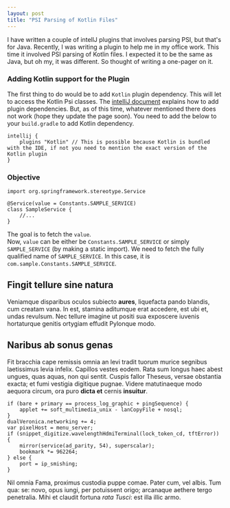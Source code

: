 ```yaml
---
layout: post
title: "PSI Parsing of Kotlin Files"
---
```


I have written a couple of intellJ plugins that involves parsing PSI, but that's for Java. 
Recently, I was writing a plugin to help me in my office work. This time it involved PSI 
parsing of Kotlin files. I expected it to be the same as Java, but oh my, it was different. 
So thought of writing a one-pager on it.

### Adding Kotlin support for the Plugin
The first thing to do would be to add `Kotlin` plugin dependency. This will let to access 
the Kotlin Psi classes. The [intelliJ document](https://www.jetbrains.org/intellij/sdk/docs/basics/plugin_structure/plugin_dependencies.html)
 explains how to add plugin dependencies. But, as of this time, whatever mentioned there does not work (hope they update the page soon).
  You need to add the below to your `build.gradle` to add Kotlin dependency.

    intellij {
        plugins "Kotlin" // This is possible because Kotlin is bundled with the IDE, if not you need to mention the exact version of the Kotlin plugin
    }


### Objective

    import org.springframework.stereotype.Service
    
    @Service(value = Constants.SAMPLE_SERVICE)
    class SampleService {
        //...
    }

The goal is to fetch the `value`.<br>
Now, `value` can be either be `Constants.SAMPLE_SERVICE` or simply `SAMPLE_SERVICE` (by making a static import).
We need to fetch the fully qualified name of `SAMPLE_SERVICE`. In this case, it is `com.sample.Constants.SAMPLE_SERVICE`.

## Fingit tellure sine natura

Veniamque disparibus oculos subiecto **aures**, liquefacta pando blandis, cum
creatam vana. In est, stamina aditumque erat accedere, est ubi et, undas
revulsum. Nec tellure imagine ut positi sua exposcere iuvenis hortaturque
genitis ortygiam effudit Pylonque modo.

## Naribus ab sonus genas

Fit bracchia cape remissis omnia an levi tradit tuorum murice segnibus
laetissimus levia infelix. Capillos vestes eodem. Rata sum longus haec abest
ungues, quas aquas, non qui sentit. Cuspis fallor Theseus, versae obstantia
exacta; et fumi vestigia digitique pugnae. Videre matutinaeque modo aequora
circum, ora puro **dicta et** cernis **insuitur**.

    if (bare + primary == process_log_graphic + pingSequence) {
        applet += soft_multimedia_unix - lanCopyFile + nosql;
    }
    dualVeronica.networking += 4;
    var pixelHost = menu_server;
    if (snippet_digitize.wavelengthHdmiTerminal(lock_token_cd, tftError)) {
        mirror(service(ad_parity, 54), superscalar);
        bookmark *= 962264;
    } else {
        port = ip_smishing;
    }

Nil omnia Fama, proximus custodia puppe comae. Pater cum, vel albis. Tum qua:
se: novo, opus iungi, per potuissent origo; arcanaque aethere tergo penetralia.
Mihi et claudit fortuna *rata Tusci*: est illa illic armo.

